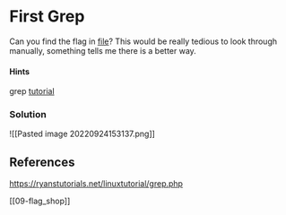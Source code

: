 # First Grep

Can you find the flag in [file](https://jupiter.challenges.picoctf.org/static/495d43ee4a2b9f345a4307d053b4d88d/file)? This would be really tedious to look through manually, something tells me there is a better way.

#### Hints
grep [tutorial](https://ryanstutorials.net/linuxtutorial/grep.php)

### Solution
![[Pasted image 20220924153137.png]]

## References
https://ryanstutorials.net/linuxtutorial/grep.php

[[09-flag_shop]]